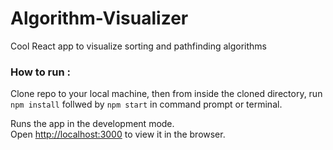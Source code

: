 
# Algorithm-Visualizer

Cool React app to visualize sorting and pathfinding algorithms



### How to run :

Clone repo to your local machine, then from inside the cloned directory, run `npm install` follwed by `npm start` in command prompt or terminal.

Runs the app in the development mode.<br />
Open [http://localhost:3000](http://localhost:3000) to view it in the browser.




